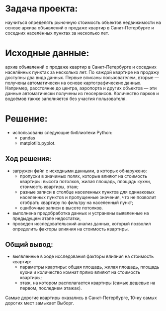 # Задача проекта:

научиться определять рыночную стоимость объектов недвижимости на основе архива объявлений о продаже квартир в Санкт-Петербурге и соседних населённых пунктах за несколько лет.

# Исходные данные:

архив объявлений о продаже квартир в Санкт-Петербурге и соседних населённых пунктах за несколько лет. По каждой квартире на продажу доступны два вида данных. Первые вписаны пользователем, вторые — получены автоматически на основе картографических данных. Например, расстояние до центра, аэропорта и других объектов — эти данные автоматически получены из геосервисов. Количество парков и водоёмов также заполняется без участия пользователя.

# Решение:
- использованы следующие библиотеки  Python:
  - pandas
  - matplotlib.pyplot.

## Ход решения:
- загружен файл с исходными данными, в которых обнаружено:
  - пропуски в значимых полях, которые влияют на стоимость квартиры: высота потолков, жилая площадь, площадь кухни, стоимость квартиры, этаж;
  - разные записи в столбце населенных пунктов для одинаковых населенных пунктов и пропущенные значения, что не позволит отобрать квартиру по фильтру на населенный пункт;
  - ошибочные записи в высоте потолков.
- выполнена предобработка данных и устранены выявленные на предыдущем этапе недостатки,
- проведен исследовательский анализ данных, который позволил определить факторы влияния на стоимость квартиры.

## Общий вывод:
- выявленные в ходе исследования факторы влияния на стоимость квартир:
  - параметры квартиры: общая площадь, жилая площадь, площадь кухни и количество комнат прямо влияют на стоимость квартиры;
  - этаж, на котором располагается квартиры (самые дешевые на первом, последнем этажах).

Самые дорогие квартиры оказались в Санкт-Петербурге, 10-ку самых дорогих мест замыкает Выборг.
